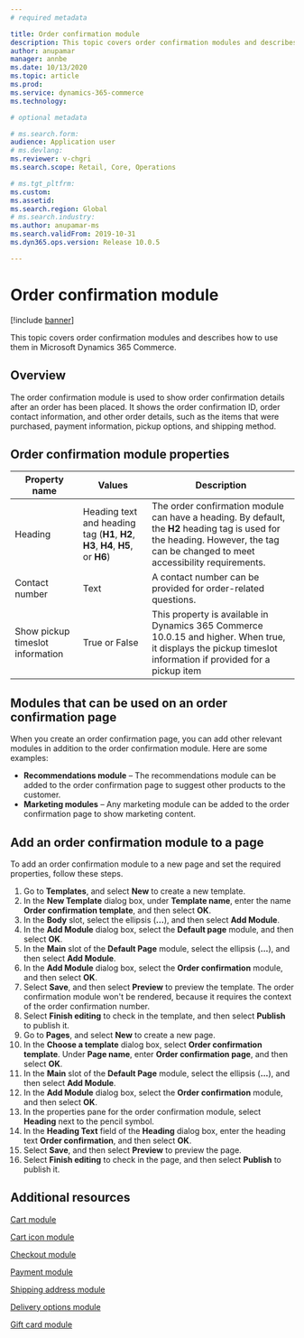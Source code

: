 ```yaml
---
# required metadata

title: Order confirmation module
description: This topic covers order confirmation modules and describes how to use them in Microsoft Dynamics 365 Commerce.
author: anupamar
manager: annbe
ms.date: 10/13/2020
ms.topic: article
ms.prod: 
ms.service: dynamics-365-commerce
ms.technology: 

# optional metadata

# ms.search.form: 
audience: Application user
# ms.devlang: 
ms.reviewer: v-chgri
ms.search.scope: Retail, Core, Operations

# ms.tgt_pltfrm: 
ms.custom: 
ms.assetid: 
ms.search.region: Global
# ms.search.industry: 
ms.author: anupamar-ms
ms.search.validFrom: 2019-10-31
ms.dyn365.ops.version: Release 10.0.5

---
```

# Order confirmation module

[!include [banner](includes/banner.md)]

This topic covers order confirmation modules and describes how to use them in Microsoft Dynamics 365 Commerce.

## Overview

The order confirmation module is used to show order confirmation details after an order has been placed. It shows the order confirmation ID, order contact information, and other order details, such as the items that were purchased, payment information, pickup options, and shipping method.

## Order confirmation module properties

| Property name  | Values | Description |
|----------------|--------|-------------|
| Heading        | Heading text and heading tag (**H1**, **H2**, **H3**, **H4**, **H5**, or **H6**) | The order confirmation module can have a heading. By default, the **H2** heading tag is used for the heading. However, the tag can be changed to meet accessibility requirements. |
| Contact number | Text | A contact number can be provided for order-related questions. |
| Show pickup timeslot information | True or False | This property is available in Dynamics 365 Commerce 10.0.15 and higher. When true, it displays the pickup timeslot information if provided for a pickup item|

## Modules that can be used on an order confirmation page

When you create an order confirmation page, you can add other relevant modules in addition to the order confirmation module. Here are some examples:

- **Recommendations module** – The recommendations module can be added to the order confirmation page to suggest other products to the customer.
- **Marketing modules** – Any marketing module can be added to the order confirmation page to show marketing content.

## Add an order confirmation module to a page

To add an order confirmation module to a new page and set the required properties, follow these steps.

1. Go to **Templates**, and select **New** to create a new template.
1. In the **New Template** dialog box, under **Template name**, enter the name **Order confirmation template**, and then select **OK**.
1. In the **Body** slot, select the ellipsis (**...**), and then select **Add Module**.
1. In the **Add Module** dialog box, select the **Default page** module, and then select **OK**.
1. In the **Main** slot of the **Default Page** module, select the ellipsis (**...**), and then select **Add Module**.
1. In the **Add Module** dialog box, select the **Order confirmation** module, and then select **OK**.
1. Select **Save**, and then select **Preview** to preview the template. The order confirmation module won't be rendered, because it requires the context of the order confirmation number.
1. Select **Finish editing** to check in the template, and then select **Publish** to publish it.
1. Go to **Pages**, and select **New** to create a new page.
1. In the **Choose a template** dialog box, select **Order confirmation template**. Under **Page name**, enter **Order confirmation page**, and then select **OK**.
1. In the **Main** slot of the **Default Page** module, select the ellipsis (**...**), and then select **Add Module**.
1. In the **Add Module** dialog box, select the **Order confirmation** module, and then select **OK**.
1. In the properties pane for the order confirmation module, select **Heading** next to the pencil symbol.
1. In the **Heading Text** field of the **Heading** dialog box, enter the heading text **Order confirmation**, and then select **OK**.
1. Select **Save**, and then select **Preview** to preview the page.
1. Select **Finish editing** to check in the page, and then select **Publish** to publish it.

## Additional resources

[Cart module](add-cart-module.md)

[Cart icon module](cart-icon-module.md)

[Checkout module](add-checkout-module.md)

[Payment module](payment-module.md)

[Shipping address module](ship-address-module.md)

[Delivery options module](delivery-options-module.md)

[Gift card module](add-giftcard.md)

